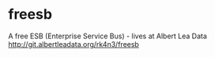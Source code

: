 # freesb
A free ESB (Enterprise Service Bus) - lives at Albert Lea Data
http://git.albertleadata.org/rk4n3/freesb
